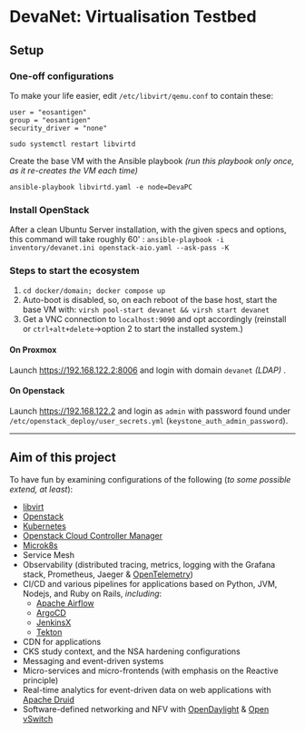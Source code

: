 # DevaNet: Virtualisation Testbed

## Setup

### One-off configurations

To make your life easier, edit `/etc/libvirt/qemu.conf` to contain these:
```
user = "eosantigen"
group = "eosantigen"
security_driver = "none"
```
`sudo systemctl restart libvirtd`

Create the base VM with the Ansible playbook _(run this playbook only once, as it re-creates the VM each time)_

`ansible-playbook libvirtd.yaml -e node=DevaPC`


### Install OpenStack

After a clean Ubuntu Server installation, with the given specs and options, this command will take roughly 60' : `ansible-playbook -i inventory/devanet.ini openstack-aio.yaml --ask-pass -K`

### Steps to start the ecosystem

1. `cd docker/domain; docker compose up`
2. Auto-boot is disabled, so, on each reboot of the base host, start the base VM with: `virsh pool-start devanet && virsh start devanet`
3. Get a VNC connection to `localhost:9090` and opt accordingly (reinstall or `ctrl+alt+delete`->option 2 to start the installed system.)

#### On Proxmox

Launch https://192.168.122.2:8006 and login with domain `devanet` _(LDAP)_ .

#### On Openstack

Launch https://192.168.122.2 and login as `admin` with password found under `/etc/openstack_deploy/user_secrets.yml` (`keystone_auth_admin_password`).

---

## Aim of this project

To have fun by examining configurations of the following (_to some possible extend, at least_):

- [libvirt](https://libvirt.org/docs.html)
- [Openstack](https://www.openstack.org/)
- [Kubernetes](https://kubernetes.io/)
- [Openstack Cloud Controller Manager](https://github.com/kubernetes/cloud-provider-openstack/blob/master/docs/openstack-cloud-controller-manager/using-openstack-cloud-controller-manager.md)
- [Microk8s](https://microk8s.io/)
- Service Mesh
- Observability (distributed tracing, metrics, logging with the Grafana stack, Prometheus, Jaeger & [OpenTelemetry](https://opentelemetry.io/))
- CI/CD and various pipelines for applications based on Python, JVM, Nodejs, and Ruby on Rails, _including_:
  - [Apache Airflow](https://airflow.apache.org/)
  - [ArgoCD](https://argo-cd.readthedocs.io/)
  - [JenkinsX](https://jenkins-x.io/)
  - [Tekton](https://tekton.dev/)
- CDN for applications
- CKS study context, and the NSA hardening configurations
- Messaging and event-driven systems
- Micro-services and micro-frontends (with emphasis on the Reactive principle)
- Real-time analytics for event-driven data on web applications with [Apache Druid](https://druid.apache.org/faq)
- Software-defined networking and NFV with [OpenDaylight](https://www.opendaylight.org/) & [Open vSwitch](https://www.openvswitch.org/)
